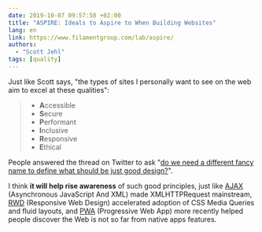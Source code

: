 ```yaml
---
date: 2019-10-07 09:57:58 +02:00
title: "ASPIRE: Ideals to Aspire to When Building Websites"
lang: en
link: https://www.filamentgroup.com/lab/aspire/
authors:
  - "Scott Jehl"
tags: [quality]
---
```


Just like Scott says, "the types of sites I personally want to see on the web aim to excel at these qualities":

> - **A**ccessible
> - **S**ecure
> - **P**erformant
> - **I**nclusive
> - **R**esponsive
> - **E**thical

People answered the thread on Twitter to ask "[do we need a different fancy name to define what should be just good design?](https://twitter.com/designoutloud/status/1180610292482396160)".

I think **it will help rise awareness** of such good principles, just like [AJAX](https://web.archive.org/web/20050223021343/http://adaptivepath.com:80/publications/essays/archives/000385.php) (Asynchronous JavaScript And XML) made XMLHTTPRequest mainstream, [RWD](https://alistapart.com/article/responsive-web-design/) (Responsive Web Design) accelerated adoption of CSS Media Queries and fluid layouts, and [PWA](https://infrequently.org/2015/06/progressive-apps-escaping-tabs-without-losing-our-soul/) (Progressive Web App) more recently helped people discover the Web is not so far from native apps features.
